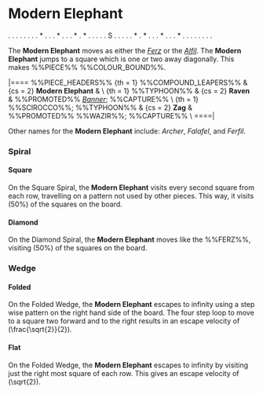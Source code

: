 # Modern Elephant

<div class = "movement">
. . . . . . .
. * . . . * .
. . * . * . .
. . . S . . .
. . * . * . .
. * . . . * .
. . . . . . .
</div>

The **Modern Elephant** moves as either the [*Ferz*](ferz.html) or
the [*Alfil*](alfil.html). The **Modern Elephant** jumps to a
square which is one or two away diagonally. This makes
%%PIECE%% %%COLOUR_BOUND%%.

|====
%%PIECE_HEADERS%%
  {th = 1}  %%COMPOUND_LEAPERS%%
& {cs = 2}  **Modern Elephant**
&           \\
  {th = 1}  %%TYPHOON%%
& {cs = 2}  **Raven**
&           %%PROMOTED%% [*Banner*](banner.html); %%CAPTURE%% \\
  {th = 1}  %%SCIROCCO%%; %%TYPHOON%%
& {cs = 2}  **Zag**
&           %%PROMOTED%% %%WAZIR%%; %%CAPTURE%% \\
====|

Other names for the **Modern Elephant** include: *Archer*, *Falafel*,
and *Ferfil*.

### Spiral

#### Square

On the Square Spiral, the **Modern Elephant** visits every second square 
from each row, travelling on a pattern not used by other pieces.
This way, it visits \(50\%\) of the squares on the board.

#### Diamond

On the Diamond Spiral, the **Modern Elephant** moves like the %%FERZ%%,
visiting \(50\%\) of the squares on the board.

### Wedge

#### Folded

On the Folded Wedge, the **Modern Elephant** escapes to infinity
using a step wise pattern on the right hand side of the board.
The four step loop to move to a square two forward and to the right
results in an escape velocity of \(\frac{\sqrt{2}}{2}\).

#### Flat

On the Folded Wedge, the **Modern Elephant** escapes to infinity
by visiting just the right most square of each row. This gives
an escape velocity of \(\sqrt{2}\).
